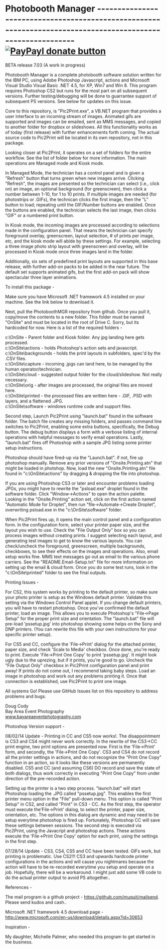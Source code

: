 Photobooth Manager     ------------------------------------------------------------------------------------------------------------  [![PayPayl donate button](http://img.shields.io/paypal/donate.png?color=yellow)](https://www.paypal.com/cgi-bin/webscr?cmd=_s-xclick&hosted_button_id=7JRTAVG63XHUL  "Donate once-off to this project using Paypal")
===========================================

BETA release 7.03 (A work in progress)

Photobooth Manager is a complete photobooth software solution written for the IBM PC, using Adobe Photoshop Javascript, actions and Microsoft Visual Studio Visual Basic .NET 4.5, for XP, Win7 and Win 8.  This program requires Photoshop CS2 but runs for the most part on all subsequent versions.  Further testing/debugging will be done to guarrantee support of subsequent PS versions.  See below for updates on this issue.

Core to this repository, is "Pic2Print.exe", a VB.NET program that provides a user interface to an incoming stream of images.  Animated gifs are supported and images can be emailed, sent as MMS messages, and copied to another folder for dropbox or slideshows.  All this functionality works as of today (first release) with further enhancements forth coming.  The actual source code to Pic2Print will be located in its own repository, not in this package. 
 
Looking closer at Pic2Print, it operates on a set of folders for the entire workflow. See the list of folder below for more information. The main operations are Managed mode and Kiosk mode.

In Managed Mode, the technician has a control panel and is given a "Refresh" button that turns green when new  images arrive. Clicking "Refresh", the images are presented so the technician can select (i.e., click on) an image, an optional background (for greenscreen), then click a number between 1-10, for 1 to 10 prints.  If multiple images are needed (for photostrips or .GIFs), the technican clicks the first image, then the "L" button to load; repeating until the GIF/Number buttons are enabled. Once the buttons are enabled, the technician selects the last image, then clicks "GIF" or a numbered print button.

In Kiosk mode, the incoming images are processed according to selections made in the configuration panel.  That means the technician can specify foreground overlay, greenscreen, layout selection, # of prints per image, etc, and the kiosk mode will abide by these settings.  For example, selecting a three image photo strip layout with greenscreen and overlay, will be processed in Kiosk mode once three images land in the folder.

Additionally, six sets of predefined print layouts are supported in this base release, with further add-on packs to be added in the near future.  The default set supports animated gifs, but the first add-on pack will show spectacular three layer animations.

To install this package -

Make sure you have Microsoft .NET framework 4.5 installed on your machine.  See the link below to download it.

Next, pull the PhotoboothMGR repository from github.  Once you pull it, copy/move the contents to a new folder. This folder must be named "OnSite" and must be located in the root of Drive C.  Sorry, but its hardcoded for now.  Here is a list of the required folders -

c:\OnSite                - Parent folder and Kiosk folder. Any jpg landing here gets processed.<br>
c:\OnSite\actions        - holds Photoshop's action sets and javascript.<br>
c:\OnSite\backgrounds    - holds the print layouts in subfolders, spec'd by the .CSV files.<br>
c:\OnSite\capture        - incoming .jpgs can land here, to be managed by the human operator/technician.<br>
c:\OnSite\cloud          - suggested output folder for the cloud/slideshow.  Not really necessary.<br>
c:\OnSite\orig           - after images are processed, the original files are moved here.<br>
c:\OnSite\printed        - the processed files are written here - .GIF, .PSD with layers, and a flattened .JPG.<br>
c:\OnSite\software       - windows runtime code and support files.<br>

Second step, Launch Pic2Print using "launch.bat" found in the software folder.  The batch file creates any missing folders, and passes command line switches to Pic2Print, enabling some extra buttons, specifically, the Debug button. The debug button displays a form with a verbose listing of internal operations with helpful messages to verify email operations. Lastly, "launch.bat" fires off Photoshop with a sample JPG listing some printer setup instructions.

Photoshop should have fired-up via the "Launch.bat". if not, fire up photoshop manually. Remove any prior versions of "Onsite.Printing.atn" that might be loaded in photshop.  Now, load the new "Onsite.Printing.atn" file found in "c:\OnSite\actions\" by dragging & dropping the file into photoshop.  

If you are using Photoshop CS3 or later and encounter problems loading JPGs, you might have to rewrite the "psload.exe" droplet found in the software folder. Click "Window->Actions" to open the action palette.  Looking in the "Onsite.Printing" action set, click on the first action named "Automatic Mode for Droplet", then run "file->Automate->Create Droplet", overwriting psload.exe in the "c:\OnSite\software" folder.   

When Pic2Print fires up, it opens the main control panel and a configuration form. In the configuration form, select your printer paper size, and the layout you wish to use.  Check the "File Output Only" box so you can process images without creating prints. I suggest selecting each layout, and generating test images to get to know the various layouts.  You can check/uncheck the foreground, greenscreen, multiple backgrounds, checkboxes, to see their effects on the images and operations. Also, email setup works fine.  MMS text messages go out as email to the various phone carriers.  See the "README.Email-Setup.txt" file for more information on setting up the email & cloud form.  Once you do some test runs, look in the "c:\OnSite\printed" folder to see the final outputs.  

Printing Issues - 

For CS2, this system works by printing to the default printer, so make sure your photo printer is setup as the Windows default printer. Validate this setting via the Windows Control Panel applet. If you change default printers, you will have to restart photoshop. Once you've confirmed the default printer, load an image. This allows you to execute Photoshop's "File->Page Setup" for the proper print size and orientation.  The "launch.bat" file will pre-load 'pssetup.jpg' into photoshop showing some helps on the Sony and DNP printers.  (You can rewrite this file with your own instructions for your specific printer setup). 

For CS5 and CC, configure the 'File->Print' dialog for the attached printer, paper size, and check 'Scale to Media'  checkbox.  Once done, you're ready to print. Execute 'File->Print One Copy' to print 'pssetup.jpg'.  It might look ugly due to the uprezing, but if it prints, you're good to go. Uncheck the "File Output Only" checkbox in Pic2Print configuration panel and print away!  If prints do not come out, I recommend taking baby steps.  Load an image in photoshop and work out any problems printing it. Once that connection is established, use Pic2Print to print one image. 

All systems Go!  Please use GitHub Issues list on this repository to address problems and bugs. 

Doug Cody <br>
Bay Area Event Photography <br>
www.bayareaeventphotography.com <br>

Photoshop Version support -

08/02/14 Update - Printing in CC and CS5 now works!. The disappointment is CS3 and CS4 might never work correctly.  In the rewrite of the CS3->CC print engine, two print options are presented now.  First is the 'File->Print' form, and secondly, the 'File->Print One Copy'.  CS3 and CS4 do not record all the printer settings in actions, and do not recognize the "Print One Copy" function in an action, so it looks like these versions are permanently disabled. CS5 and CC (and assuming CS6) DO record and save the state of both dialogs, thus work correctly in executing "Print One Copy" from under direction of the pre-recorded action.

Setting up the printer is a two step process.  "launch.bat" will start Photoshop loading the .JPG called "pssetup.jpg". This enables the first printer menu option in the "File" pull-down menu. This option is called "Print Setup" in CS2, and called  "Print" in CS3 - CC.  As the first step, the operator must execute the'File->Print' dialog, to select the printer, paper size, orientation, etc. The options in this dialog are dynamic and may need to be setup everytime photoshop is fired up.  Fortunately, Photoshop CC will save these settings between sessions.  The second step is executed via Pic2Print, using the Javacript and photoshop actions. These actions execute the 'File->Print One Copy' option for each print, using the settings in the first step. 

07/28/14 Update - CS3, CS4, CS5 and CC have been tested. GIFs work, but printing is problematic. Use CS2!!!  CS3 and upwards hardcode printer configurations in the actions and will cause you nightmares because the action will have to be re-recorded everytime you setup and operate on a job. Hopefully, there will be a workaround. I might just add some VB code to do the actual printer output to avoid PS altogether..
 
References - 

The mail program is a github project - https://github.com/muquit/mailsend.  Please send kudos and cash..

Microsoft .NET framework 4.5 download page - http://www.microsoft.com/en-us/download/details.aspx?id=30653 

Inspiration -

My daughter, Michelle Palmer, who needed this program to get started in the business.



